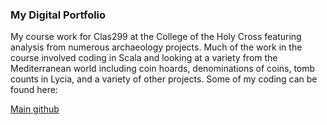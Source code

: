 
### My Digital Portfolio

My course work for Clas299 at the College of the Holy Cross featuring analysis from numerous archaeology projects. Much of the work in the course involved coding in Scala and looking at a variety from the Mediterranean world including coin hoards, denominations of coins, tomb counts in Lycia, and a variety of other projects. Some of my coding can be found here:

[Main github](https://github.com/mattpiekarczyk/clas299)

